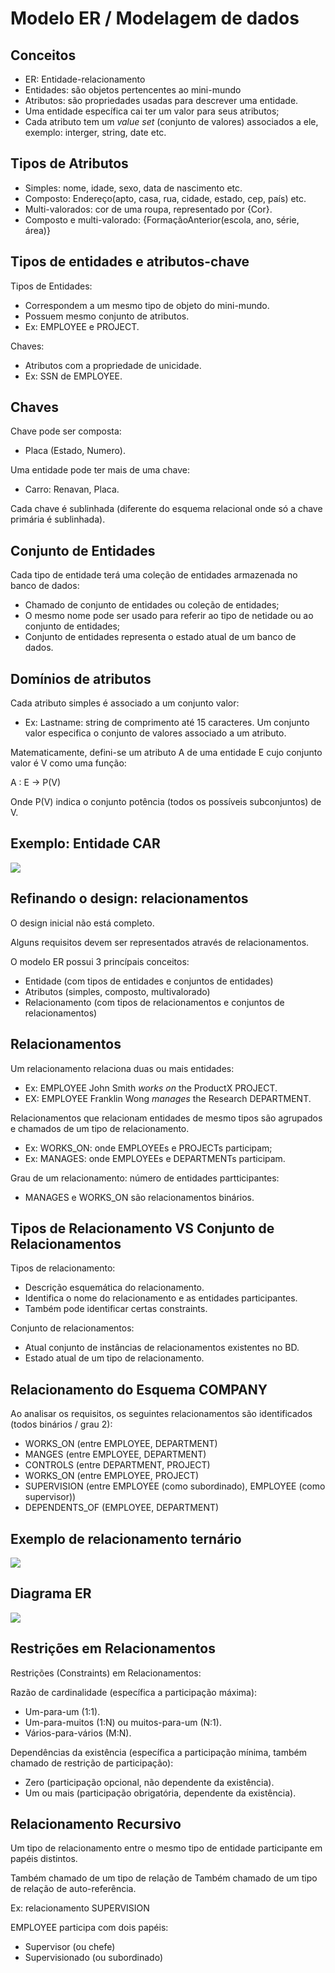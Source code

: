 # Modelo ER / Modelagem de dados

## Conceitos

* ER: Entidade-relacionamento
* Entidades: são objetos pertencentes ao mini-mundo
* Atributos: são propriedades usadas para descrever uma entidade.
* Uma entidade específica cai ter um valor para seus atributos;
* Cada atributo tem um *value set* (conjunto de valores) associados a ele, exemplo: interger, string, date etc.

## Tipos de Atributos

* Simples: nome, idade, sexo, data de nascimento etc.
* Composto: Endereço(apto, casa, rua, cidade, estado, cep, país) etc.
* Multi-valorados: cor de uma roupa, representado por {Cor}.
* Composto e multi-valorado: {FormaçãoAnterior(escola, ano, série, área)}

## Tipos de entidades e atributos-chave

Tipos de Entidades:
* Correspondem a um mesmo tipo de objeto do mini-mundo.
* Possuem mesmo conjunto de atributos.
* Ex: EMPLOYEE e PROJECT.

Chaves:
* Atributos com a propriedade de unicidade.
* Ex: SSN de EMPLOYEE.

## Chaves

Chave pode ser composta:
* Placa (Estado, Numero).

Uma entidade pode ter mais de uma chave:
* Carro: Renavan, Placa.

Cada chave é sublinhada (diferente do esquema relacional onde só a chave primária é sublinhada).

## Conjunto de Entidades

Cada tipo de entidade terá uma coleção de entidades armazenada no banco de dados:
* Chamado de conjunto de entidades ou coleção de entidades;
* O mesmo nome pode ser usado para referir ao tipo de netidade ou ao conjunto de entidades;
* Conjunto de entidades representa o estado atual de um banco de dados.

## Domínios de atributos

Cada atributo simples é associado a um conjunto valor:
* Ex: Lastname: string de comprimento até 15 caracteres.
Um conjunto valor especifica o conjunto de valores associado a um atributo.

Matematicamente, defini-se um atributo A de uma entidade E cujo conjunto valor é V como uma função:

A : E → P(V)

Onde P(V) indica o conjunto potência (todos os possíveis subconjuntos) de V.

## Exemplo: Entidade CAR

<img src="https://github.com/RonnyldoSilva/UFCG---Database-1/blob/master/Images/EntidadeCar.png">

## Refinando o design: relacionamentos

O design inicial não está completo.

Alguns requisitos devem ser representados através de relacionamentos.

O modelo ER possui 3 princípais conceitos:
* Entidade (com tipos de entidades e conjuntos de entidades)
* Atributos (simples, composto, multivalorado)
* Relacionamento (com tipos de relacionamentos e conjuntos de relacionamentos)

## Relacionamentos

Um relacionamento relaciona duas ou mais entidades:
* Ex: EMPLOYEE John Smith *works on* the ProductX PROJECT.
* EX: EMPLOYEE Franklin Wong *manages* the Research DEPARTMENT.

Relacionamentos que relacionam entidades de mesmo tipos são agrupados e chamados de um tipo de relacionamento.
* Ex: WORKS_ON: onde EMPLOYEEs e PROJECTs participam;
* Ex: MANAGES: onde EMPLOYEEs e DEPARTMENTs participam.

Grau de um relacionamento: número de entidades partticipantes:
* MANAGES e WORKS_ON são relacionamentos binários.

## Tipos de Relacionamento VS Conjunto de Relacionamentos

Tipos de relacionamento:
* Descrição esquemática do relacionamento.
* Identifica o nome do relacionamento e as entidades participantes.
* Também pode identificar certas constraints.

Conjunto de relacionamentos:
* Atual conjunto de instâncias de relacionamentos existentes no BD.
* Estado atual de um tipo de relacionamento.

## Relacionamento do Esquema COMPANY

Ao analisar os requisitos, os seguintes relacionamentos são identificados (todos binários / grau 2):
* WORKS_ON (entre EMPLOYEE, DEPARTMENT)
* MANGES (entre EMPLOYEE, DEPARTMENT)
* CONTROLS (entre DEPARTMENT, PROJECT)
* WORKS_ON (entre EMPLOYEE, PROJECT)
* SUPERVISION (entre EMPLOYEE (como subordinado), EMPLOYEE (como supervisor))
* DEPENDENTS_OF (EMPLOYEE, DEPARTMENT)

## Exemplo de relacionamento ternário

<img src="https://github.com/RonnyldoSilva/UFCG---Database-1/blob/master/Images/Relacionamento_ternario.PNG">

## Diagrama ER

<img src="https://github.com/RonnyldoSilva/UFCG---Database-1/blob/master/Images/Diagrama_ER.PNG">

## Restrições em Relacionamentos

Restrições (Constraints) em Relacionamentos:

Razão de cardinalidade (específica a participação máxima):
* Um-para-um (1:1).
* Um-para-muitos (1:N) ou muitos-para-um (N:1).
* Vários-para-vários (M:N).

Dependências da existência (específica a participação mínima, também chamado de restrição de participação):
* Zero (participação opcional, não dependente da existência).
* Um ou mais (participação obrigatória, dependente da existência).

## Relacionamento Recursivo

Um tipo de relacionamento entre o mesmo tipo de entidade participante em papéis distintos.

Também chamado de um tipo de relação de Também chamado de um tipo de relação de auto-referência.

Ex: relacionamento SUPERVISION

EMPLOYEE participa com dois papéis:
* Supervisor (ou chefe)
* Supervisionado (ou subordinado)

